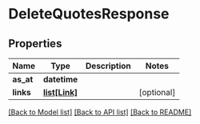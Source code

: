 # DeleteQuotesResponse

## Properties
Name | Type | Description | Notes
------------ | ------------- | ------------- | -------------
**as_at** | **datetime** |  | 
**links** | [**list[Link]**](Link.md) |  | [optional] 

[[Back to Model list]](../README.md#documentation-for-models) [[Back to API list]](../README.md#documentation-for-api-endpoints) [[Back to README]](../README.md)


